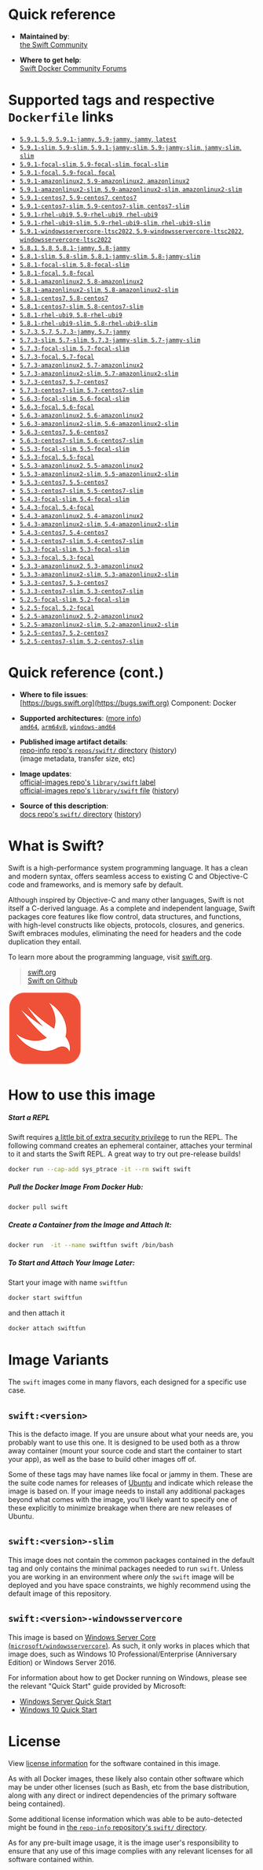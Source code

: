 <!--

********************************************************************************

WARNING:

    DO NOT EDIT "swift/README.md"

    IT IS AUTO-GENERATED

    (from the other files in "swift/" combined with a set of templates)

********************************************************************************

-->

# Quick reference

-	**Maintained by**:  
	[the Swift Community](https://github.com/apple/swift-docker)

-	**Where to get help**:  
	[Swift Docker Community Forums](https://forums.swift.org/c/server/docker)

# Supported tags and respective `Dockerfile` links

-	[`5.9.1`, `5.9`, `5.9.1-jammy`, `5.9-jammy`, `jammy`, `latest`](https://github.com/apple/swift-docker/blob/df8e8e36df704e52b2fabf9e732a0f08fbb333e4/5.9/ubuntu/22.04/Dockerfile)
-	[`5.9.1-slim`, `5.9-slim`, `5.9.1-jammy-slim`, `5.9-jammy-slim`, `jammy-slim`, `slim`](https://github.com/apple/swift-docker/blob/df8e8e36df704e52b2fabf9e732a0f08fbb333e4/5.9/ubuntu/22.04/slim/Dockerfile)
-	[`5.9.1-focal-slim`, `5.9-focal-slim`, `focal-slim`](https://github.com/apple/swift-docker/blob/df8e8e36df704e52b2fabf9e732a0f08fbb333e4/5.9/ubuntu/20.04/slim/Dockerfile)
-	[`5.9.1-focal`, `5.9-focal`, `focal`](https://github.com/apple/swift-docker/blob/df8e8e36df704e52b2fabf9e732a0f08fbb333e4/5.9/ubuntu/20.04/Dockerfile)
-	[`5.9.1-amazonlinux2`, `5.9-amazonlinux2`, `amazonlinux2`](https://github.com/apple/swift-docker/blob/df8e8e36df704e52b2fabf9e732a0f08fbb333e4/5.9/amazonlinux/2/Dockerfile)
-	[`5.9.1-amazonlinux2-slim`, `5.9-amazonlinux2-slim`, `amazonlinux2-slim`](https://github.com/apple/swift-docker/blob/df8e8e36df704e52b2fabf9e732a0f08fbb333e4/5.9/amazonlinux/2/slim/Dockerfile)
-	[`5.9.1-centos7`, `5.9-centos7`, `centos7`](https://github.com/apple/swift-docker/blob/df8e8e36df704e52b2fabf9e732a0f08fbb333e4/5.9/centos/7/Dockerfile)
-	[`5.9.1-centos7-slim`, `5.9-centos7-slim`, `centos7-slim`](https://github.com/apple/swift-docker/blob/df8e8e36df704e52b2fabf9e732a0f08fbb333e4/5.9/centos/7/slim/Dockerfile)
-	[`5.9.1-rhel-ubi9`, `5.9-rhel-ubi9`, `rhel-ubi9`](https://github.com/apple/swift-docker/blob/df8e8e36df704e52b2fabf9e732a0f08fbb333e4/5.9/rhel-ubi/9/Dockerfile)
-	[`5.9.1-rhel-ubi9-slim`, `5.9-rhel-ubi9-slim`, `rhel-ubi9-slim`](https://github.com/apple/swift-docker/blob/df8e8e36df704e52b2fabf9e732a0f08fbb333e4/5.9/rhel-ubi/9/slim/Dockerfile)
-	[`5.9.1-windowsservercore-ltsc2022`, `5.9-windowsservercore-ltsc2022`, `windowsservercore-ltsc2022`](https://github.com/apple/swift-docker/blob/3fc609343f771e31c17140ed90d6cb2023e6e701/5.9/windows/LTSC2022/Dockerfile)
-	[`5.8.1`, `5.8`, `5.8.1-jammy`, `5.8-jammy`](https://github.com/apple/swift-docker/blob/0190ac8d812bfcfab0ee39d600116ab5e3243f48/5.8/ubuntu/22.04/Dockerfile)
-	[`5.8.1-slim`, `5.8-slim`, `5.8.1-jammy-slim`, `5.8-jammy-slim`](https://github.com/apple/swift-docker/blob/0190ac8d812bfcfab0ee39d600116ab5e3243f48/5.8/ubuntu/22.04/slim/Dockerfile)
-	[`5.8.1-focal-slim`, `5.8-focal-slim`](https://github.com/apple/swift-docker/blob/0190ac8d812bfcfab0ee39d600116ab5e3243f48/5.8/ubuntu/20.04/slim/Dockerfile)
-	[`5.8.1-focal`, `5.8-focal`](https://github.com/apple/swift-docker/blob/0190ac8d812bfcfab0ee39d600116ab5e3243f48/5.8/ubuntu/20.04/Dockerfile)
-	[`5.8.1-amazonlinux2`, `5.8-amazonlinux2`](https://github.com/apple/swift-docker/blob/0190ac8d812bfcfab0ee39d600116ab5e3243f48/5.8/amazonlinux/2/Dockerfile)
-	[`5.8.1-amazonlinux2-slim`, `5.8-amazonlinux2-slim`](https://github.com/apple/swift-docker/blob/0190ac8d812bfcfab0ee39d600116ab5e3243f48/5.8/amazonlinux/2/slim/Dockerfile)
-	[`5.8.1-centos7`, `5.8-centos7`](https://github.com/apple/swift-docker/blob/0190ac8d812bfcfab0ee39d600116ab5e3243f48/5.8/centos/7/Dockerfile)
-	[`5.8.1-centos7-slim`, `5.8-centos7-slim`](https://github.com/apple/swift-docker/blob/0190ac8d812bfcfab0ee39d600116ab5e3243f48/5.8/centos/7/slim/Dockerfile)
-	[`5.8.1-rhel-ubi9`, `5.8-rhel-ubi9`](https://github.com/apple/swift-docker/blob/0190ac8d812bfcfab0ee39d600116ab5e3243f48/5.8/rhel-ubi/9/Dockerfile)
-	[`5.8.1-rhel-ubi9-slim`, `5.8-rhel-ubi9-slim`](https://github.com/apple/swift-docker/blob/0190ac8d812bfcfab0ee39d600116ab5e3243f48/5.8/rhel-ubi/9/slim/Dockerfile)
-	[`5.7.3`, `5.7`, `5.7.3-jammy`, `5.7-jammy`](https://github.com/apple/swift-docker/blob/f53cb8e9f11507814412fb4e9c6f0fce1f4b7552/5.7/ubuntu/22.04/Dockerfile)
-	[`5.7.3-slim`, `5.7-slim`, `5.7.3-jammy-slim`, `5.7-jammy-slim`](https://github.com/apple/swift-docker/blob/f53cb8e9f11507814412fb4e9c6f0fce1f4b7552/5.7/ubuntu/22.04/slim/Dockerfile)
-	[`5.7.3-focal-slim`, `5.7-focal-slim`](https://github.com/apple/swift-docker/blob/f53cb8e9f11507814412fb4e9c6f0fce1f4b7552/5.7/ubuntu/20.04/slim/Dockerfile)
-	[`5.7.3-focal`, `5.7-focal`](https://github.com/apple/swift-docker/blob/f53cb8e9f11507814412fb4e9c6f0fce1f4b7552/5.7/ubuntu/20.04/Dockerfile)
-	[`5.7.3-amazonlinux2`, `5.7-amazonlinux2`](https://github.com/apple/swift-docker/blob/f53cb8e9f11507814412fb4e9c6f0fce1f4b7552/5.7/amazonlinux/2/Dockerfile)
-	[`5.7.3-amazonlinux2-slim`, `5.7-amazonlinux2-slim`](https://github.com/apple/swift-docker/blob/f53cb8e9f11507814412fb4e9c6f0fce1f4b7552/5.7/amazonlinux/2/slim/Dockerfile)
-	[`5.7.3-centos7`, `5.7-centos7`](https://github.com/apple/swift-docker/blob/f53cb8e9f11507814412fb4e9c6f0fce1f4b7552/5.7/centos/7/Dockerfile)
-	[`5.7.3-centos7-slim`, `5.7-centos7-slim`](https://github.com/apple/swift-docker/blob/f53cb8e9f11507814412fb4e9c6f0fce1f4b7552/5.7/centos/7/slim/Dockerfile)
-	[`5.6.3-focal-slim`, `5.6-focal-slim`](https://github.com/apple/swift-docker/blob/1188cc86d15f9e98d90db9f98de3598d5d5f7bb2/5.6/ubuntu/20.04/slim/Dockerfile)
-	[`5.6.3-focal`, `5.6-focal`](https://github.com/apple/swift-docker/blob/1188cc86d15f9e98d90db9f98de3598d5d5f7bb2/5.6/ubuntu/20.04/Dockerfile)
-	[`5.6.3-amazonlinux2`, `5.6-amazonlinux2`](https://github.com/apple/swift-docker/blob/1188cc86d15f9e98d90db9f98de3598d5d5f7bb2/5.6/amazonlinux/2/Dockerfile)
-	[`5.6.3-amazonlinux2-slim`, `5.6-amazonlinux2-slim`](https://github.com/apple/swift-docker/blob/1188cc86d15f9e98d90db9f98de3598d5d5f7bb2/5.6/amazonlinux/2/slim/Dockerfile)
-	[`5.6.3-centos7`, `5.6-centos7`](https://github.com/apple/swift-docker/blob/1188cc86d15f9e98d90db9f98de3598d5d5f7bb2/5.6/centos/7/Dockerfile)
-	[`5.6.3-centos7-slim`, `5.6-centos7-slim`](https://github.com/apple/swift-docker/blob/1188cc86d15f9e98d90db9f98de3598d5d5f7bb2/5.6/centos/7/slim/Dockerfile)
-	[`5.5.3-focal-slim`, `5.5-focal-slim`](https://github.com/apple/swift-docker/blob/9394b31e064cf0d80eaab08b692a2886c7aea8fe/5.5/ubuntu/20.04/slim/Dockerfile)
-	[`5.5.3-focal`, `5.5-focal`](https://github.com/apple/swift-docker/blob/9394b31e064cf0d80eaab08b692a2886c7aea8fe/5.5/ubuntu/20.04/Dockerfile)
-	[`5.5.3-amazonlinux2`, `5.5-amazonlinux2`](https://github.com/apple/swift-docker/blob/9394b31e064cf0d80eaab08b692a2886c7aea8fe/5.5/amazonlinux/2/Dockerfile)
-	[`5.5.3-amazonlinux2-slim`, `5.5-amazonlinux2-slim`](https://github.com/apple/swift-docker/blob/9394b31e064cf0d80eaab08b692a2886c7aea8fe/5.5/amazonlinux/2/slim/Dockerfile)
-	[`5.5.3-centos7`, `5.5-centos7`](https://github.com/apple/swift-docker/blob/9394b31e064cf0d80eaab08b692a2886c7aea8fe/5.5/centos/7/Dockerfile)
-	[`5.5.3-centos7-slim`, `5.5-centos7-slim`](https://github.com/apple/swift-docker/blob/9394b31e064cf0d80eaab08b692a2886c7aea8fe/5.5/centos/7/slim/Dockerfile)
-	[`5.4.3-focal-slim`, `5.4-focal-slim`](https://github.com/apple/swift-docker/blob/2d2c2fb89fe6ecfd8885157eb1666ed2686503a0/5.4/ubuntu/20.04/slim/Dockerfile)
-	[`5.4.3-focal`, `5.4-focal`](https://github.com/apple/swift-docker/blob/2d2c2fb89fe6ecfd8885157eb1666ed2686503a0/5.4/ubuntu/20.04/Dockerfile)
-	[`5.4.3-amazonlinux2`, `5.4-amazonlinux2`](https://github.com/apple/swift-docker/blob/2d2c2fb89fe6ecfd8885157eb1666ed2686503a0/5.4/amazonlinux/2/Dockerfile)
-	[`5.4.3-amazonlinux2-slim`, `5.4-amazonlinux2-slim`](https://github.com/apple/swift-docker/blob/2d2c2fb89fe6ecfd8885157eb1666ed2686503a0/5.4/amazonlinux/2/slim/Dockerfile)
-	[`5.4.3-centos7`, `5.4-centos7`](https://github.com/apple/swift-docker/blob/2d2c2fb89fe6ecfd8885157eb1666ed2686503a0/5.4/centos/7/Dockerfile)
-	[`5.4.3-centos7-slim`, `5.4-centos7-slim`](https://github.com/apple/swift-docker/blob/2d2c2fb89fe6ecfd8885157eb1666ed2686503a0/5.4/centos/7/slim/Dockerfile)
-	[`5.3.3-focal-slim`, `5.3-focal-slim`](https://github.com/apple/swift-docker/blob/2d2c2fb89fe6ecfd8885157eb1666ed2686503a0/5.3/ubuntu/20.04/slim/Dockerfile)
-	[`5.3.3-focal`, `5.3-focal`](https://github.com/apple/swift-docker/blob/2d2c2fb89fe6ecfd8885157eb1666ed2686503a0/5.3/ubuntu/20.04/Dockerfile)
-	[`5.3.3-amazonlinux2`, `5.3-amazonlinux2`](https://github.com/apple/swift-docker/blob/2d2c2fb89fe6ecfd8885157eb1666ed2686503a0/5.3/amazonlinux/2/Dockerfile)
-	[`5.3.3-amazonlinux2-slim`, `5.3-amazonlinux2-slim`](https://github.com/apple/swift-docker/blob/2d2c2fb89fe6ecfd8885157eb1666ed2686503a0/5.3/amazonlinux/2/slim/Dockerfile)
-	[`5.3.3-centos7`, `5.3-centos7`](https://github.com/apple/swift-docker/blob/2d2c2fb89fe6ecfd8885157eb1666ed2686503a0/5.3/centos/7/Dockerfile)
-	[`5.3.3-centos7-slim`, `5.3-centos7-slim`](https://github.com/apple/swift-docker/blob/2d2c2fb89fe6ecfd8885157eb1666ed2686503a0/5.3/centos/7/slim/Dockerfile)
-	[`5.2.5-focal-slim`, `5.2-focal-slim`](https://github.com/apple/swift-docker/blob/2d2c2fb89fe6ecfd8885157eb1666ed2686503a0/5.2/ubuntu/20.04/slim/Dockerfile)
-	[`5.2.5-focal`, `5.2-focal`](https://github.com/apple/swift-docker/blob/2d2c2fb89fe6ecfd8885157eb1666ed2686503a0/5.2/ubuntu/20.04/Dockerfile)
-	[`5.2.5-amazonlinux2`, `5.2-amazonlinux2`](https://github.com/apple/swift-docker/blob/2d2c2fb89fe6ecfd8885157eb1666ed2686503a0/5.2/amazonlinux/2/Dockerfile)
-	[`5.2.5-amazonlinux2-slim`, `5.2-amazonlinux2-slim`](https://github.com/apple/swift-docker/blob/2d2c2fb89fe6ecfd8885157eb1666ed2686503a0/5.2/amazonlinux/2/slim/Dockerfile)
-	[`5.2.5-centos7`, `5.2-centos7`](https://github.com/apple/swift-docker/blob/2d2c2fb89fe6ecfd8885157eb1666ed2686503a0/5.2/centos/7/Dockerfile)
-	[`5.2.5-centos7-slim`, `5.2-centos7-slim`](https://github.com/apple/swift-docker/blob/2d2c2fb89fe6ecfd8885157eb1666ed2686503a0/5.2/centos/7/slim/Dockerfile)

# Quick reference (cont.)

-	**Where to file issues**:  
	[https://bugs.swift.org](https://bugs.swift.org) Component: Docker

-	**Supported architectures**: ([more info](https://github.com/docker-library/official-images#architectures-other-than-amd64))  
	[`amd64`](https://hub.docker.com/r/amd64/swift/), [`arm64v8`](https://hub.docker.com/r/arm64v8/swift/), [`windows-amd64`](https://hub.docker.com/r/winamd64/swift/)

-	**Published image artifact details**:  
	[repo-info repo's `repos/swift/` directory](https://github.com/docker-library/repo-info/blob/master/repos/swift) ([history](https://github.com/docker-library/repo-info/commits/master/repos/swift))  
	(image metadata, transfer size, etc)

-	**Image updates**:  
	[official-images repo's `library/swift` label](https://github.com/docker-library/official-images/issues?q=label%3Alibrary%2Fswift)  
	[official-images repo's `library/swift` file](https://github.com/docker-library/official-images/blob/master/library/swift) ([history](https://github.com/docker-library/official-images/commits/master/library/swift))

-	**Source of this description**:  
	[docs repo's `swift/` directory](https://github.com/docker-library/docs/tree/master/swift) ([history](https://github.com/docker-library/docs/commits/master/swift))

# What is Swift?

Swift is a high-performance system programming language. It has a clean and modern syntax, offers seamless access to existing C and Objective-C code and frameworks, and is memory safe by default.

Although inspired by Objective-C and many other languages, Swift is not itself a C-derived language. As a complete and independent language, Swift packages core features like flow control, data structures, and functions, with high-level constructs like objects, protocols, closures, and generics. Swift embraces modules, eliminating the need for headers and the code duplication they entail.

To learn more about the programming language, visit [swift.org](https://swift.org).

> [swift.org](https://swift.org/about/)  
> [Swift on Github](https://github.com/apple/swift)

![logo](https://raw.githubusercontent.com/docker-library/docs/0e2d9afd4e84369a43b810a5cfb5a131cfaac779/swift/logo.png)

# How to use this image

##### Start a REPL

Swift requires [a little bit of extra security privilege](https://github.com/apple/swift-docker/issues/9#issuecomment-272527182) to run the REPL. The following command creates an ephemeral container, attaches your terminal to it and starts the Swift REPL. A great way to try out pre-release builds!

```bash
docker run --cap-add sys_ptrace -it --rm swift swift
```

##### Pull the Docker Image From Docker Hub:

```bash
docker pull swift
```

##### Create a Container from the Image and Attach It:

```bash
docker run  -it --name swiftfun swift /bin/bash
```

##### To Start and Attach Your Image Later:

Start your image with name `swiftfun`

```bash
docker start swiftfun
```

and then attach it

```bash
docker attach swiftfun
```

# Image Variants

The `swift` images come in many flavors, each designed for a specific use case.

## `swift:<version>`

This is the defacto image. If you are unsure about what your needs are, you probably want to use this one. It is designed to be used both as a throw away container (mount your source code and start the container to start your app), as well as the base to build other images off of.

Some of these tags may have names like focal or jammy in them. These are the suite code names for releases of [Ubuntu](https://wiki.ubuntu.com/Releases) and indicate which release the image is based on. If your image needs to install any additional packages beyond what comes with the image, you'll likely want to specify one of these explicitly to minimize breakage when there are new releases of Ubuntu.

## `swift:<version>-slim`

This image does not contain the common packages contained in the default tag and only contains the minimal packages needed to run `swift`. Unless you are working in an environment where *only* the `swift` image will be deployed and you have space constraints, we highly recommend using the default image of this repository.

## `swift:<version>-windowsservercore`

This image is based on [Windows Server Core (`microsoft/windowsservercore`)](https://hub.docker.com/r/microsoft/windowsservercore/). As such, it only works in places which that image does, such as Windows 10 Professional/Enterprise (Anniversary Edition) or Windows Server 2016.

For information about how to get Docker running on Windows, please see the relevant "Quick Start" guide provided by Microsoft:

-	[Windows Server Quick Start](https://msdn.microsoft.com/en-us/virtualization/windowscontainers/quick_start/quick_start_windows_server)
-	[Windows 10 Quick Start](https://msdn.microsoft.com/en-us/virtualization/windowscontainers/quick_start/quick_start_windows_10)

# License

View [license information](https://swift.org/LICENSE.txt) for the software contained in this image.

As with all Docker images, these likely also contain other software which may be under other licenses (such as Bash, etc from the base distribution, along with any direct or indirect dependencies of the primary software being contained).

Some additional license information which was able to be auto-detected might be found in [the `repo-info` repository's `swift/` directory](https://github.com/docker-library/repo-info/tree/master/repos/swift).

As for any pre-built image usage, it is the image user's responsibility to ensure that any use of this image complies with any relevant licenses for all software contained within.

